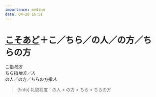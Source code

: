 ```yaml
---
importance: medium
date: 04-28 16:51
---
```


# [こそあど](../N5%20Class%202/こ／そ／あ／ど.md)＋こ／ちら／の人／の方／ちらの方

こ指*地方*  
ちら指*地方／人*  
の人／の方／ちらの方指*人*

> [!info] 礼貌程度：の人 < の方 < ちら < ちらの方